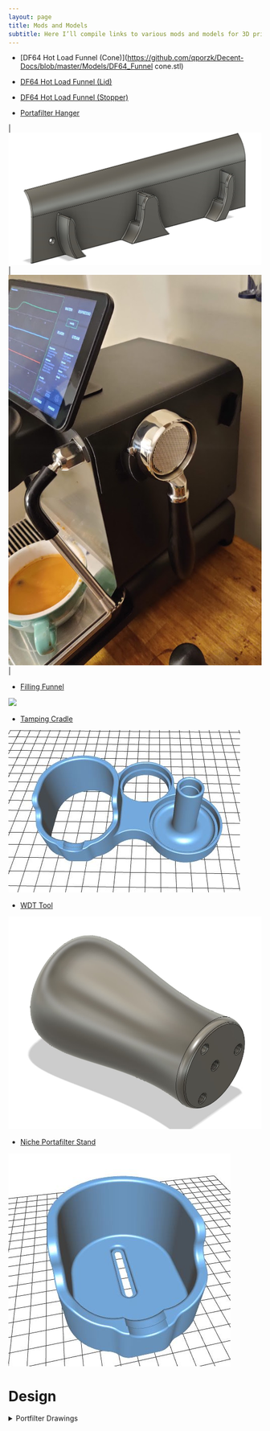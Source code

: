 ```yaml
---
layout: page
title: Mods and Models
subtitle: Here I’ll compile links to various mods and models for 3D printing
---
```

- [DF64 Hot Load Funnel (Cone)](https://github.com/qporzk/Decent-Docs/blob/master/Models/DF64_Funnel cone.stl)
- [DF64 Hot Load Funnel (Lid)](https://github.com/qporzk/Decent-Docs/blob/master/Models/DF64_Funnel_Lid.stl)
- [DF64 Hot Load Funnel (Stopper)](https://github.com/qporzk/Decent-Docs/blob/master/Models/DF64_Funnel_Stopper.stl)


- [Portafilter Hanger](https://github.com/qporzk/Decent-Docs/blob/master/Models/DE1_Hanger_Full.stl)

|![](https://raw.githubusercontent.com/qporzk/Decent-Docs/master/assets/img/Portafilter_Hanger.jpg)  |  ![](https://raw.githubusercontent.com/qporzk/Decent-Docs/master/assets/img/holder_photo.jpg) |

- [Filling Funnel](https://github.com/qporzk/Decent-Docs/blob/master/Models/DE1_Filler_Funnel_hanger.stl)

![](https://raw.githubusercontent.com/qporzk/Decent-Docs/master/assets/img/Filler_Funnel.jpg)

- [Tamping Cradle](https://github.com/qporzk/Decent-Docs/blob/master/Models/TampCradleFunnel.stl)

![TampCradle](https://raw.githubusercontent.com/qporzk/Decent-Docs/master/assets/img/TampCradleFunnel.JPG)

- [WDT Tool](https://github.com/qporzk/Decent-Docs/blob/master/Models/WDT_Needles%20v3.stl)

![WDT](https://raw.githubusercontent.com/qporzk/Decent-Docs/master/assets/img/WDT_Tool.jpg)

- [Niche Portafilter Stand](https://github.com/qporzk/Decent-Docs/blob/master/Models/Niche_Portaholder.stl)

![Portafilter_Stand](https://raw.githubusercontent.com/qporzk/Decent-Docs/master/assets/img/Niche_Portaholder.JPG)

# Design

<details>
  <summary>Portfilter Drawings</summary>
  
<img src="https://raw.githubusercontent.com/qporzk/Decent-Docs/master/assets/img/bottomless_handle.jpg" alt="Portafilter">

<img src="https://raw.githubusercontent.com/qporzk/Decent-Docs/master/assets/img/combined.jpg" alt="Portafilter">

<img src="https://raw.githubusercontent.com/qporzk/Decent-Docs/master/assets/img/handle.jpg" alt="Portafilter">

<img src="https://raw.githubusercontent.com/qporzk/Decent-Docs/master/assets/img/bottomless_head.jpg" alt="Portafilter">

<img src="https://raw.githubusercontent.com/qporzk/Decent-Docs/master/assets/img/spouted_head.jpg" alt="Portafilter">

<a href="https://3.basecamp.com/3671212/buckets/7351439/documents/2096435245">Originals</a>
</details>
